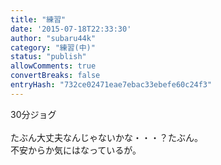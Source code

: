 ```yaml
---
title: "練習"
date: '2015-07-18T22:33:30'
author: "subaru44k"
category: "練習(中)"
status: "publish"
allowComments: true
convertBreaks: false
entryHash: "732ce02471eae7ebac33ebefe60c24f3"
---
```

30分ジョグ<br>
<br>
たぶん大丈夫なんじゃないかな・・・？たぶん。<br>
不安からか気にはなっているが。
